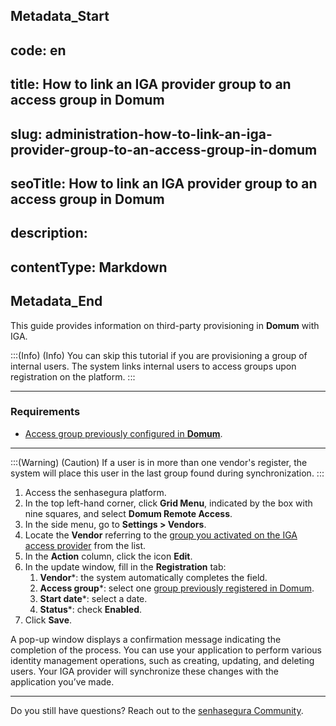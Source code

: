 ## Metadata_Start 
## code: en
## title: How to link an IGA provider group to an access group in Domum 
## slug: administration-how-to-link-an-iga-provider-group-to-an-access-group-in-domum 
## seoTitle: How to link an IGA provider group to an access group in Domum 
## description:  
## contentType: Markdown 
## Metadata_End
This guide provides information on third-party provisioning in **Domum** with IGA.

:::(Info) (Info)
You can skip this tutorial if you are provisioning a group of internal users. The system links internal users to access groups upon registration on the platform.
:::

* * *
### Requirements

* [Access group previously configured in **Domum**](/v3-32/docs/domum-create-access-group-for-vendor).

* * *

:::(Warning) (Caution)
If a user is in more than one vendor's register, the system will place this user in the last group found during synchronization.
:::

1. Access the senhasegura platform.
2. In the top left-hand corner, click **Grid Menu**, indicated by the box with nine squares, and select **Domum Remote Access**.
3. In the side menu, go to **Settings > Vendors**.
4. Locate the **Vendor** referring to the [group you activated on the IGA access provider](/v3-32/docs/domum-how-to-create-a-scim-application-with-okta) from the list.
5. In the **Action** column, click the icon **Edit**. 
6. In the update window, fill in the **Registration** tab:
    1. **Vendor***: the system automatically completes the field.
    2. **Access group***: select one [group previously registered in Domum](/v3-32/docs/domum-create-access-group-for-vendor).
    3. **Start date***: select a date.
    4. **Status***: check **Enabled**.
7. Click **Save**.

A pop-up window displays a confirmation message indicating the completion of the process. You can use your application to perform various identity management operations, such as creating, updating, and deleting users. Your IGA provider will synchronize these changes with the application you’ve made.

* * *
Do you still have questions? Reach out to the [senhasegura Community](https://community.senhasegura.io/).

